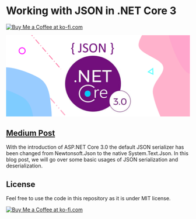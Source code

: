 # Working with JSON in .NET Core 3

<a href='https://ko-fi.com/changhuixu' target='_blank'><img height='36' style='border:0px;height:36px;' src='https://cdn.ko-fi.com/cdn/kofi3.png?v=2' border='0' alt='Buy Me a Coffee at ko-fi.com' /></a>

<img src="./json.png" width="650">

## [Medium Post](https://codeburst.io/working-with-json-in-net-core-3-2fd1236126c1)

With the introduction of ASP.NET Core 3.0 the default JSON serializer has been changed from Newtonsoft.Json to the native System.Text.Json. In this blog post, we will go over some basic usages of JSON serialization and deserialization.

## License

Feel free to use the code in this repository as it is under MIT license.

<a href='https://ko-fi.com/changhuixu' target='_blank'><img height='36' style='border:0px;height:36px;' src='https://cdn.ko-fi.com/cdn/kofi3.png?v=2' border='0' alt='Buy Me a Coffee at ko-fi.com' /></a>
